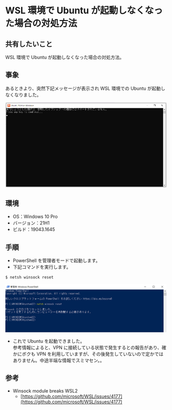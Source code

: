 # WSL 環境で Ubuntu が起動しなくなった場合の対処方法

## 共有したいこと

WSL 環境で Ubuntu が起動しなくなった場合の対処方法。

## 事象

あるときより、突然下記メッセージが表示され WSL 環境での Ubuntu が起動しなくなりました。

![Ubuntu 起動エラー](./images/2-ubuntu-error.png)

## 環境

- OS：Windows 10 Pro
- バージョン：21H1
- ビルド：19043.1645

## 手順

- PowerShell を管理者モードで起動します。
- 下記コマンドを実行します。

```
$ netsh winsock reset
```
![Power Shellでのコマンド](./images/2-wsl-powershell.png)

- これで Ubuntu を起動できました。  
参考情報によると、VPN に接続している状態で発生するとの報告があり、確かにボクも VPN を利用していますが、その後発生していないので定かではありません。中途半端な情報でスミマセン。。

## 参考

- Winsock module breaks WSL2
    - [https://github.com/microsoft/WSL/issues/4177](https://github.com/microsoft/WSL/issues/4177)
